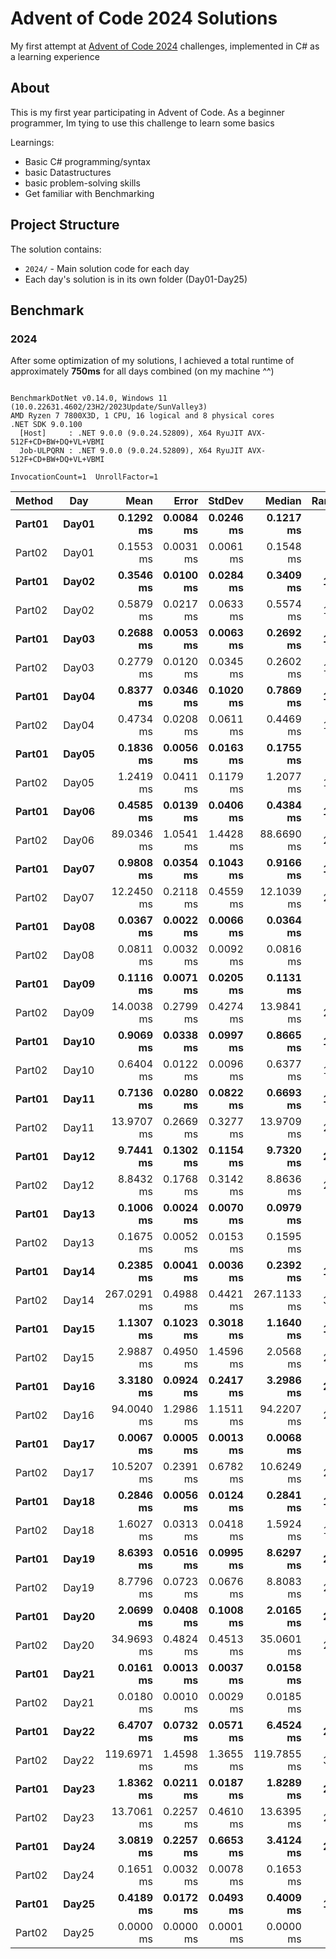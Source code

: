 # Advent of Code 2024 Solutions

My first attempt at [Advent of Code 2024](https://adventofcode.com/2024) challenges, implemented in C# as a learning experience

## About

This is my first year participating in Advent of Code. 
As a beginner programmer, Im tying to use this challenge to learn some basics

Learnings:
- Basic C# programming/syntax
- basic Datastructures 
- basic problem-solving skills
- Get familiar with Benchmarking 

## Project Structure

The solution contains:
- `2024/` - Main solution code for each day
- Each day's solution is in its own folder (Day01-Day25)

## Benchmark

### 2024

After some optimization of my solutions, I achieved a total runtime of approximately **750ms** for all days combined (on my machine ^^)

```

BenchmarkDotNet v0.14.0, Windows 11 (10.0.22631.4602/23H2/2023Update/SunValley3)
AMD Ryzen 7 7800X3D, 1 CPU, 16 logical and 8 physical cores
.NET SDK 9.0.100
  [Host]     : .NET 9.0.0 (9.0.24.52809), X64 RyuJIT AVX-512F+CD+BW+DQ+VL+VBMI
  Job-ULPQRN : .NET 9.0.0 (9.0.24.52809), X64 RyuJIT AVX-512F+CD+BW+DQ+VL+VBMI

InvocationCount=1  UnrollFactor=1  

```
| Method | Day   | Mean        | Error     | StdDev    | Median      | Rank | Gen0       | Gen1       | Gen2      | Allocated    |
|------- |------ |------------:|----------:|----------:|------------:|-----:|-----------:|-----------:|----------:|-------------:|
| **Part01** | **Day01** |   **0.1292 ms** | **0.0084 ms** | **0.0246 ms** |   **0.1217 ms** |    **6** |          **-** |          **-** |         **-** |     **177000 B** |
| Part02 | Day01 |   0.1553 ms | 0.0031 ms | 0.0061 ms |   0.1548 ms |    7 |          - |          - |         - |     203024 B |
| **Part01** | **Day02** |   **0.3546 ms** | **0.0100 ms** | **0.0284 ms** |   **0.3409 ms** |   **12** |          **-** |          **-** |         **-** |     **382952 B** |
| Part02 | Day02 |   0.5879 ms | 0.0217 ms | 0.0633 ms |   0.5574 ms |   15 |          - |          - |         - |     414904 B |
| **Part01** | **Day03** |   **0.2688 ms** | **0.0053 ms** | **0.0063 ms** |   **0.2692 ms** |   **11** |          **-** |          **-** |         **-** |     **420288 B** |
| Part02 | Day03 |   0.2779 ms | 0.0120 ms | 0.0345 ms |   0.2602 ms |   11 |          - |          - |         - |     430496 B |
| **Part01** | **Day04** |   **0.8377 ms** | **0.0346 ms** | **0.1020 ms** |   **0.7869 ms** |   **16** |          **-** |          **-** |         **-** |     **117776 B** |
| Part02 | Day04 |   0.4734 ms | 0.0208 ms | 0.0611 ms |   0.4469 ms |   14 |          - |          - |         - |     117776 B |
| **Part01** | **Day05** |   **0.1836 ms** | **0.0056 ms** | **0.0163 ms** |   **0.1755 ms** |    **9** |          **-** |          **-** |         **-** |     **297432 B** |
| Part02 | Day05 |   1.2419 ms | 0.0411 ms | 0.1179 ms |   1.2077 ms |   18 |          - |          - |         - |     286600 B |
| **Part01** | **Day06** |   **0.4585 ms** | **0.0139 ms** | **0.0406 ms** |   **0.4384 ms** |   **14** |          **-** |          **-** |         **-** |     **357064 B** |
| Part02 | Day06 |  89.0346 ms | 1.0541 ms | 1.4428 ms |  88.6690 ms |   28 |          - |          - |         - |     808832 B |
| **Part01** | **Day07** |   **0.9808 ms** | **0.0354 ms** | **0.1043 ms** |   **0.9166 ms** |   **17** |          **-** |          **-** |         **-** |    **1657544 B** |
| Part02 | Day07 |  12.2450 ms | 0.2118 ms | 0.4559 ms |  12.1039 ms |   25 |          - |          - |         - |    4037096 B |
| **Part01** | **Day08** |   **0.0367 ms** | **0.0022 ms** | **0.0066 ms** |   **0.0364 ms** |    **4** |          **-** |          **-** |         **-** |      **24128 B** |
| Part02 | Day08 |   0.0811 ms | 0.0032 ms | 0.0092 ms |   0.0816 ms |    5 |          - |          - |         - |      42592 B |
| **Part01** | **Day09** |   **0.1116 ms** | **0.0071 ms** | **0.0205 ms** |   **0.1131 ms** |    **6** |          **-** |          **-** |         **-** |        **112 B** |
| Part02 | Day09 |  14.0038 ms | 0.2799 ms | 0.4274 ms |  13.9841 ms |   26 |          - |          - |         - |    1082848 B |
| **Part01** | **Day10** |   **0.9069 ms** | **0.0338 ms** | **0.0997 ms** |   **0.8665 ms** |   **17** |          **-** |          **-** |         **-** |     **487664 B** |
| Part02 | Day10 |   0.6404 ms | 0.0122 ms | 0.0096 ms |   0.6377 ms |   15 |          - |          - |         - |     394824 B |
| **Part01** | **Day11** |   **0.7136 ms** | **0.0280 ms** | **0.0822 ms** |   **0.6693 ms** |   **15** |          **-** |          **-** |         **-** |     **767032 B** |
| Part02 | Day11 |  13.9707 ms | 0.2669 ms | 0.3277 ms |  13.9709 ms |   26 |  1000.0000 |  1000.0000 | 1000.0000 |   18504008 B |
| **Part01** | **Day12** |   **9.7441 ms** | **0.1302 ms** | **0.1154 ms** |   **9.7320 ms** |   **24** |          **-** |          **-** |         **-** |    **1983552 B** |
| Part02 | Day12 |   8.8432 ms | 0.1768 ms | 0.3142 ms |   8.8636 ms |   23 |          - |          - |         - |    1983840 B |
| **Part01** | **Day13** |   **0.1006 ms** | **0.0024 ms** | **0.0070 ms** |   **0.0979 ms** |    **6** |          **-** |          **-** |         **-** |     **235400 B** |
| Part02 | Day13 |   0.1675 ms | 0.0052 ms | 0.0153 ms |   0.1595 ms |    8 |          - |          - |         - |     243248 B |
| **Part01** | **Day14** |   **0.2385 ms** | **0.0041 ms** | **0.0036 ms** |   **0.2392 ms** |   **10** |          **-** |          **-** |         **-** |     **305016 B** |
| Part02 | Day14 | 267.0291 ms | 0.4988 ms | 0.4421 ms | 267.1133 ms |   31 |          - |          - |         - |     305376 B |
| **Part01** | **Day15** |   **1.1307 ms** | **0.1023 ms** | **0.3018 ms** |   **1.1640 ms** |   **18** |          **-** |          **-** |         **-** |      **97792 B** |
| Part02 | Day15 |   2.9887 ms | 0.4950 ms | 1.4596 ms |   2.0568 ms |   21 |          - |          - |         - |     104504 B |
| **Part01** | **Day16** |   **3.3180 ms** | **0.0924 ms** | **0.2417 ms** |   **3.2986 ms** |   **21** |          **-** |          **-** |         **-** |    **3245016 B** |
| Part02 | Day16 |  94.0040 ms | 1.2986 ms | 1.1511 ms |  94.2207 ms |   29 | 25000.0000 | 24000.0000 | 2000.0000 | 1227578840 B |
| **Part01** | **Day17** |   **0.0067 ms** | **0.0005 ms** | **0.0013 ms** |   **0.0068 ms** |    **2** |          **-** |          **-** |         **-** |       **2448 B** |
| Part02 | Day17 |  10.5207 ms | 0.2391 ms | 0.6782 ms |  10.6249 ms |   24 |          - |          - |         - |    2729752 B |
| **Part01** | **Day18** |   **0.2846 ms** | **0.0056 ms** | **0.0124 ms** |   **0.2841 ms** |   **11** |          **-** |          **-** |         **-** |     **230992 B** |
| Part02 | Day18 |   1.6027 ms | 0.0313 ms | 0.0418 ms |   1.5924 ms |   19 |          - |          - |         - |     825752 B |
| **Part01** | **Day19** |   **8.6393 ms** | **0.0516 ms** | **0.0995 ms** |   **8.6297 ms** |   **23** |          **-** |          **-** |         **-** |   **26259264 B** |
| Part02 | Day19 |   8.7796 ms | 0.0723 ms | 0.0676 ms |   8.8083 ms |   23 |          - |          - |         - |   26246568 B |
| **Part01** | **Day20** |   **2.0699 ms** | **0.0408 ms** | **0.1008 ms** |   **2.0165 ms** |   **21** |          **-** |          **-** |         **-** |     **807936 B** |
| Part02 | Day20 |  34.9693 ms | 0.4824 ms | 0.4513 ms |  35.0601 ms |   27 |          - |          - |         - |     887512 B |
| **Part01** | **Day21** |   **0.0161 ms** | **0.0013 ms** | **0.0037 ms** |   **0.0158 ms** |    **3** |          **-** |          **-** |         **-** |      **13432 B** |
| Part02 | Day21 |   0.0180 ms | 0.0010 ms | 0.0029 ms |   0.0185 ms |    3 |          - |          - |         - |      12896 B |
| **Part01** | **Day22** |   **6.4707 ms** | **0.0732 ms** | **0.0571 ms** |   **6.4524 ms** |   **22** |          **-** |          **-** |         **-** |        **448 B** |
| Part02 | Day22 | 119.6971 ms | 1.4598 ms | 1.3655 ms | 119.7855 ms |   30 |          - |          - |         - |    3032504 B |
| **Part01** | **Day23** |   **1.8362 ms** | **0.0211 ms** | **0.0187 ms** |   **1.8289 ms** |   **20** |          **-** |          **-** |         **-** |    **3354544 B** |
| Part02 | Day23 |  13.7061 ms | 0.2257 ms | 0.4610 ms |  13.6395 ms |   26 |          - |          - |         - |   37361152 B |
| **Part01** | **Day24** |   **3.0819 ms** | **0.2257 ms** | **0.6653 ms** |   **3.4124 ms** |   **21** |          **-** |          **-** |         **-** |    **2725192 B** |
| Part02 | Day24 |   0.1651 ms | 0.0032 ms | 0.0078 ms |   0.1653 ms |    8 |          - |          - |         - |     264304 B |
| **Part01** | **Day25** |   **0.4189 ms** | **0.0172 ms** | **0.0493 ms** |   **0.4009 ms** |   **13** |          **-** |          **-** |         **-** |      **56112 B** |
| Part02 | Day25 |   0.0000 ms | 0.0000 ms | 0.0001 ms |   0.0000 ms |    1 |          - |          - |         - |         64 B |

